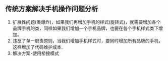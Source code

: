 ## 传统方案解决手机操作问题分析

1.  扩展性问题(类爆炸)，如果我们再增加手机的样式(旋转式)，就需要增加各个品牌手机的类，同样如果我们增加一个手机品牌，也要在各个手机样式类下增加。
2.  违反了单一职责原则，当我们增加手机样式时，要同时增加所有品牌的手机，这样增加了代码维护成本.
3.  解决方案-使用桥接模式